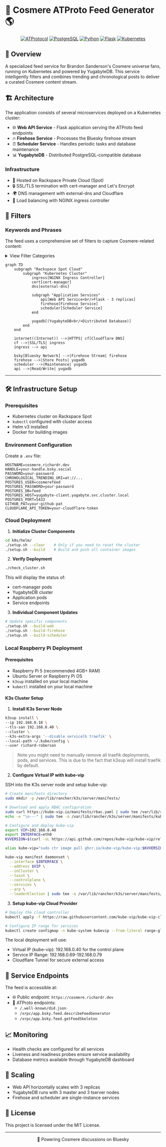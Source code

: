 # 🌟 Cosmere ATProto Feed Generator 🌎

<div align="center">

[![ATProtocol](https://img.shields.io/badge/ATProtocol-0066FF?style=for-the-badge&logo=atproto&logoColor=white)](#-)
[![PostgreSQL](https://img.shields.io/badge/PostgreSQL-316192?style=for-the-badge&logo=postgresql&logoColor=white)](#-)
[![Python](https://img.shields.io/badge/Python-3776AB?style=for-the-badge&logo=python&logoColor=white)](#-)
[![Flask](https://img.shields.io/badge/Flask-000000?style=for-the-badge&logo=flask&logoColor=white)](#-)
[![Kubernetes](https://img.shields.io/badge/kubernetes-%23326ce5.svg?style=for-the-badge&logo=kubernetes&logoColor=white)](#-)

</div>

## 📖 Overview 

A specialized feed service for Brandon Sanderson's Cosmere universe fans, running on Kubernetes and powered by YugabyteDB. This service intelligently filters and combines trending and chronological posts to deliver a curated Cosmere content stream.

## 🏗️ Architecture

The application consists of several microservices deployed on a Kubernetes cluster:

- 🌐 **Web API Service** - Flask application serving the ATProto feed endpoints
- 🔥 **Firehose Service** - Processes the Bluesky firehose stream
- ⏰ **Scheduler Service** - Handles periodic tasks and database maintenance
- 📊 **YugabyteDB** - Distributed PostgreSQL-compatible database

### Infrastructure

- 🚀 Hosted on Rackspace Private Cloud (Spot)
- 🔒 SSL/TLS termination with cert-manager and Let's Encrypt
- 🌍 DNS management with external-dns and Cloudflare
- 🔄 Load balancing with NGINX ingress controller

## 🎯 Filters

### Keywords and Phrases
The feed uses a comprehensive set of filters to capture Cosmere-related content:

<details>
<summary>View Filter Categories</summary>

### 🔤 Tokens
- `allomancy`, `bondsmith`, `cosmere`, `dalinar`, `dawnshard`, `dragonsteel`, `dustbringer`, `edgedancer`, `elantris`, `elsecaller`, `stormblessed`, `thaidakar`, `kholin`, `lightweaver`, `mistborn`, `oathbringer`, `sanderlanche`, `sazed`, `shadesmar`, `skybreaker`, `spren`, `stoneward`, `stormlight`, `surgebinding`, `truthwatcher`, `warbreaker`, `willshaper`, `windrunner`, `roshar`, `scadrial`, `taldain`, `voidbringer`, `shardblade`, `shardplate`, `shardbearer`, `feruchemy`, `hemalurgy`, `lerasium`, `atium`, `mistcloak`, `kandra`, `koloss`, `skaa`, `highstorm`, `parshendi`, `urithiru`, `honorblade`, `surgebinder`, `dawnshard`, `worldhopper`, `perpendicularity`, `adonalsium`, `chasmfiend`, `worldbringer`, `allomancer`, `highspren`, `elantrian`, `inkspren`, `honorspren`, `cultivationspren`, `peakspren`, `ashspren`, `luckspren`, `windspren`, `lifespren`, `towerlight`, `voidlight`, `brandosando`, `numuhukumakiaki'ialunamor`, `dsnx24`, `dsnx2024`, `dragonsteelnexus`, `dragonsteelnexus2024`

### 🔗 Inclusive Multi-Tokens
- `brandon sanderson`, `yumi sanderson`, `vin elend`, `yumi painter`, `shallan adolin`, `kaladin syl`, `kaladin adolin`, `kaladin shallan`, `navani kholin`, `shallan pattern`, `shallan veil`, `shallan radiant`, `vin kelsier`, `kelsier survivor`, `wax wayne marasi`, `steris marasi`, `cryptic spren`, `steris wax`, `szeth nightblood`, `shades threnody`, `threnody hell`

### 📝 Phrases
- `17th shard`, `bands of mourning`, `brandon sanderson`, `cognitive realm`, `rhythm of war`, `shadows of self`, `sixth of the dusk`, `shadows for silence`, `shadows of silence`, `ember dark`, `emperor's soul`, `isles of the ember dark`, `stormlight archive`, `sunlit man`, `alloy of law`, `hero of ages`, `lost metal`, `way of kings`, `well of ascension`, `tress of the emerald sea`, `wind and truth`, `words of radiance`, `yumi and the nightmare painter`, `shattered planes`, `knight radiant`, `knights radiant`, `journey before destination`, `life before death, strength before weakness`, `dragon steel nexus`

### 👥 Handles to Include
- `stormlightmemes.bsky.social`, `brotherwisegames.bsky.social`

</details>

```mermaid
graph TD
    subgraph "Rackspace Spot Cloud"
        subgraph "Kubernetes Cluster"
            ingress[NGINX Ingress Controller]
            cert[cert-manager]
            dns[external-dns]
            
            subgraph "Application Services"
                api[Web API Service<br/>Flask - 3 replicas]
                firehose[Firehose Service]
                scheduler[Scheduler Service]
            end
            
            yugadb[(YugabyteDB<br/>Distributed Database)]
        end
    end
    
    internet((Internet)) -->|HTTPS| cf[Cloudflare DNS]
    cf -->|SSL/TLS| ingress
    ingress --> api
    
    bsky[Bluesky Network] -->|Firehose Stream| firehose
    firehose -->|Store Posts| yugadb
    scheduler -->|Maintenance| yugadb
    api -->|Read/Write| yugadb
```

---

## 🛠️ Infrastructure Setup

### Prerequisites
- Kubernetes cluster on Rackspace Spot
- `kubectl` configured with cluster access
- Helm v3 installed
- Docker for building images

### Environment Configuration
Create a `.env` file:
```env
HOSTNAME=cosmere.richardr.dev
HANDLE=your-handle.bsky.social
PASSWORD=your-password
CHRONOLOGICAL_TRENDING_URI=at://...
POSTGRES_USER=cosmerefeed
POSTGRES_PASSWORD=your-password
POSTGRES_DB=feed
POSTGRES_HOST=yugabyte-client.yugabyte.svc.cluster.local
POSTGRES_PORT=5433
GITHUB_PAT=your-github-pat
CLOUDFLARE_API_TOKEN=your-cloudflare-token
```

### Cloud Deployment

1. **Initialize Cluster Components**
```bash
cd k8s/helm/
./setup.sh --clear    # Only if you need to reset the cluster
./setup.sh --build    # Build and push all container images
```

2. **Verify Deployment**
```bash
./check_cluster.sh
```

This will display the status of:
- cert-manager pods
- YugabyteDB cluster
- Application pods
- Service endpoints

3. **Individual Component Updates**
```bash
# Update specific components
./setup.sh --build-web
./setup.sh --build-firehose
./setup.sh --build-scheduler
```

### Local Raspberry Pi Deployment

#### Prerequisites
- Raspberry Pi 5 (recommended 4GB+ RAM)
- Ubuntu Server or Raspberry Pi OS
- `k3sup` installed on your local machine
- `kubectl` installed on your local machine

#### K3s Cluster Setup

1. **Install K3s Server Node**
```bash
k3sup install \  
--ip 192.168.0.18 \
--tls-san 192.168.0.40 \
--cluster \
--k3s-extra-args '--disable servicelb traefik' \
--local-path ~/.kube/config \
--user richard-roberson
```
> Note you might need to manually remove all traefik deployments, pods, and services. This is due to the fact that k3sup will install traefik by default.

2. **Configure Virtual IP with kube-vip**

SSH into the K3s server node and setup kube-vip:
```bash
# Create manifests directory
sudo mkdir -p /var/lib/rancher/k3s/server/manifests/

# Download and apply RBAC configuration
sudo curl https://kube-vip.io/manifests/rbac.yaml | sudo tee /var/lib/rancher/k3s/server/manifests/kube-vip.yaml > /dev/null
echo -e "\n---" | sudo tee -a /var/lib/rancher/k3s/server/manifests/kube-vip.yaml

# Configure and deploy kube-vip
export VIP=192.168.0.40
export INTERFACE=eth0
KVVERSION=$(curl -sL https://api.github.com/repos/kube-vip/kube-vip/releases | jq -r ".[0].name")

alias kube-vip="sudo ctr image pull ghcr.io/kube-vip/kube-vip:$KVVERSION; sudo ctr run --rm --net-host ghcr.io/kube-vip/kube-vip:$KVVERSION vip /kube-vip"

kube-vip manifest daemonset \
  --interface $INTERFACE \
  --address $VIP \
  --inCluster \
  --taint \
  --controlplane \
  --services \
  --arp \
  --leaderElection | sudo tee -a /var/lib/rancher/k3s/server/manifests/kube-vip.yaml
```

3. **Setup kube-vip Cloud Provider**
```bash
# Deploy the cloud controller
kubectl apply -f https://raw.githubusercontent.com/kube-vip/kube-vip-cloud-provider/main/manifest/kube-vip-cloud-controller.yaml

# Configure IP range for services
kubectl create configmap -n kube-system kubevip --from-literal range-global=192.168.0.69-192.168.0.79
```

The local deployment will use:
- Virtual IP (kube-vip): 192.168.0.40 for the control plane
- Service IP Range: 192.168.0.69-192.168.0.79
- Cloudflare Tunnel for secure external access

## 📡 Service Endpoints

The feed is accessible at:
- 🌐 Public endpoint: `https://cosmere.richardr.dev`
- 🔑 ATProto endpoints:
  - `/.well-known/did.json`
  - `/xrpc/app.bsky.feed.describeFeedGenerator`
  - `/xrpc/app.bsky.feed.getFeedSkeleton`

## 📈 Monitoring

- Health checks are configured for all services
- Liveness and readiness probes ensure service availability
- Database metrics available through YugabyteDB dashboard

## 🚀 Scaling

- Web API horizontally scales with 3 replicas
- YugabyteDB runs with 3 master and 3 tserver nodes
- Firehose and scheduler are single-instance services

## 📜 License

This project is licensed under the MIT License.

---

<div align="center">
💫 Powering Cosmere discussions on Bluesky
</div>